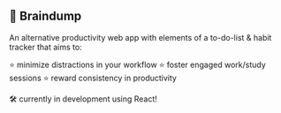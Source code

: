 ## 🧠 Braindump

An alternative productivity web app with elements of a to-do-list & habit tracker that aims to:

⭐️ minimize distractions in your workflow
⭐️ foster engaged work/study sessions
⭐️ reward consistency in productivity 
 
🛠 currently in development using React!
